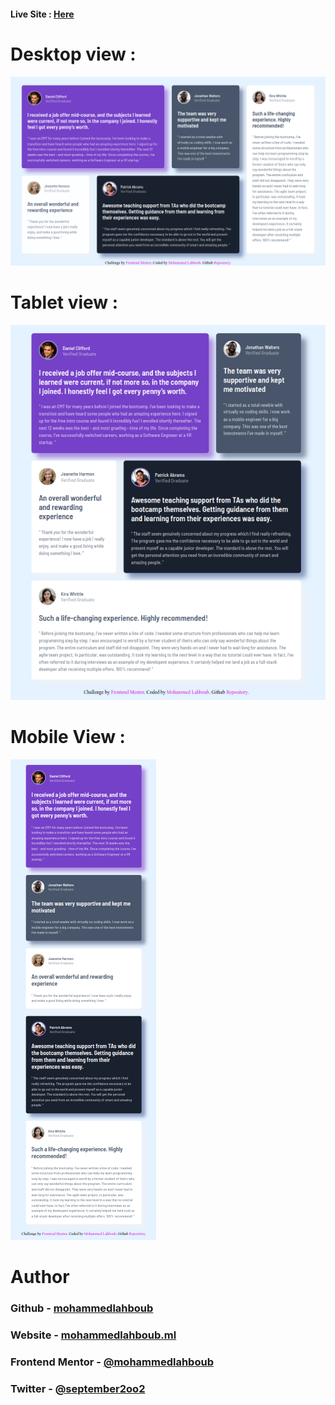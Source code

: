 #### Live Site : [Here](https://mohammedlahboub.github.io/Testimonials-grid-section)
# Desktop view :
![](/screenshots/Screenshot-desktop.png)
# Tablet view :
![](/screenshots/Screenshot-tablet.png)
# Mobile View :
![](/screenshots/Screenshot-mobile.png)
# Author
### Github - [mohammedlahboub](https://github.com/mohammedlahboub)
### Website - [mohammedlahboub.ml](https://www.mohammedlahboub.ml)
### Frontend Mentor - [@mohammedlahboub](https://www.frontendmentor.io/profile/mohammedlahboub)
### Twitter - [@september2oo2](https://www.twitter.com/september2oo2)
